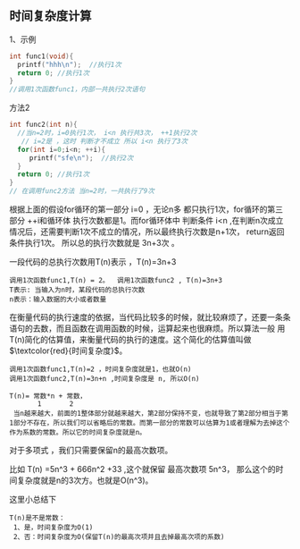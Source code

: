 

## 时间复杂度计算

1、示例

```c
int func1(void){
  printf("hhh\n");  //执行1次
  return 0; //执行1次
}
//调用1次函数func1，内部一共执行2次语句
```

方法2

```c
int func2(int n){
  //当n=2时，i=0执行1次， i<n 执行共3次， ++1执行2次
   // i=2是 ，这时 判断才不成立 所以 i<n 执行了3次
  for(int i=0;i<n; ++i){
     printf("sfe\n");  //执行2次
  }
  return 0; //执行1次
}
// 在调用func2方法 当n=2时，一共执行了9次
```

根据上面的假设for循环的第一部分 i=0 ，无论n多 都只执行1次，for循环的第三部分 ++i和循环体 执行次数都是1。而for循环体中 判断条件 i<n ,在判断n次成立情况后，还需要判断1次不成立的情况，所以最终执行次数是n+1次， return返回条件执行1次。 所以总的执行次数就是 3n+3次 。

一段代码的总执行次数用T(n)表示 ，T(n)=3n+3

```
调用1次函数func1,T(n) = 2。  调用1次函数func2 , T(n)=3n+3
T表示: 当输入为n时，某段代码的总执行次数
n表示：输入数据的大小或者数量
```

在衡量代码的执行速度的依据，当代码比较多的时候，就比较麻烦了，还要一条条语句的去数，而且函数在调用函数的时候，运算起来也很麻烦。所以算法一般 用T(n)简化的估算值，来衡量代码的执行的速度。这个简化的估算值叫做$\textcolor{red}{时间复杂度}$。

```
调用1次函数func1,T(n)=2 ，时间复杂度就是1，也就O(n)
调用1次函数func2,T(n)=3n+n ,时间复杂度是 n, 所以O(n)

T(n)= 常数*n + 常数，
       1       2
 当n越来越大，前面的1整体部分就越来越大，第2部分保持不变，也就导致了第2部分相当于第1部分不存在，所以我们可以省略后的常数。而第一部分的常数可以估算为1或者理解为去掉这个作为系数的常数。所以它的时间复杂度就是n。
```

对于多项式 ，我们只需要保留n的最高次数项。

比如 T(n) =5n^3 + 666n^2 +33 ,这个就保留 最高次数项 5n^3， 那么这个的时间复杂度就是n的3次方。也就是O(n^3)。



这里小总结下

```
T(n)是不是常数：
 1、是，时间复杂度为O(1)
 2、否：时间复杂度为O(保留T(n)的最高次项并且去掉最高次项的系数)
```































